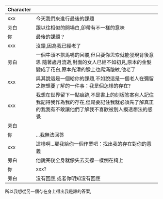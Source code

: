 |Character||
|:-|:-|
|xxx|今天我們來進行最後的課題|
|旁白|跟以往相似的開場白,卻帶有不一樣的意味|
|你|最後的課題？|
|xxx|沒錯,因為我已經老了|
|旁白|一個牛頭不搭馬嘴的回覆,但只要你思索就能發現背後意思 隨著歲月流逝,對面的女人已經不如初見,原本的金髮變成了花白,原本光滑的臉上也爬滿皺紋,他老了|
|xxx|與其說這是一個給你的課題,不如說這是一個老人在彌留之際想要了解的一件事：我是個怎樣的存在?|
|xxx|我想在世界留下一點痕跡,不是書上的刻板答案有人記住我記得我作為我的存在,但是要記住我就必須先了解真正的我我有不敢讓他們了解我不喜歡被別人摸透想法的感覺
|旁白|
|你|...我無法回答|
|xxx|這樣啊...那我給你一個作業吧：找出我的存在對你的意義|
|旁白|他說完後全身就像失去支撐一樣倒在椅上|
|你|xxx?|
|旁白|沒有回應,或者你明知沒有回應|

所以我想從另一個存在身上得出我是誰的答案,
